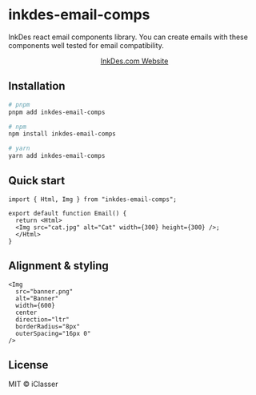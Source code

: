 # inkdes-email-comps
InkDes react email components library. You can create emails with these components well tested for email compatibility.
<br />

<div style="text-align:center">
  <a href="https://inkdes.com" target="_blank">InkDes.com Website</a>
</div>

## Installation

```bash
# pnpm
pnpm add inkdes-email-comps

# npm
npm install inkdes-email-comps

# yarn
yarn add inkdes-email-comps
```

## Quick start

```tsx
import { Html, Img } from "inkdes-email-comps";

export default function Email() {
  return <Html>
  <Img src="cat.jpg" alt="Cat" width={300} height={300} />;
  </Html>
}
```

## Alignment & styling

```tsx
<Img
  src="banner.png"
  alt="Banner"
  width={600}
  center
  direction="ltr"
  borderRadius="8px"
  outerSpacing="16px 0"
/>
```

## License

MIT © iClasser


